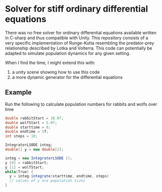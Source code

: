 # Solver for stiff ordinary differential equations

There was no free solver for ordinary differential equations available written in C-sharp and thus compatible with Unity. This repository consists of a very specific implementation of Runge-Kutta resembling the predator-prey relationship described by Lotka and Volterra. This code can potentially be adapted to simulate population dynamics for any given setting.

When I find the time, I might extend this with:

1. a unity scene showing how to use this code
2. a more dynamic generator for the differential equations

## Example
Run the following to calculate population numbers for rabbits and wolfs over time
```csharp
double rabbitStart = 10.0f;
double wolfStart = 5.0f;
double starttime = 0;
double endtime = 1f;
int steps = 10;

IntegratorLSODE integ;
double[] y = new double[2];

integ = new IntegratorLSODE ();
y [0] = rabbitStart;
y [1] = wolfStart;
while(True) {
  y = integ.integrate(starttime, endtime, steps)
  // values of y are population sizes
}

```
